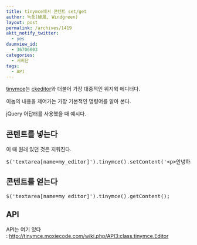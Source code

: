 ```yaml
---
title: tinymce에서 콘텐트 set/get
author: 녹풍(綠風, Windgreen)
layout: post
permalink: /archives/1419
aktt_notify_twitter:
  - yes
daumview_id:
  - 36706003
categories:
  - 서버단
tags:
  - API
---
```

[tinymce][1]는 [ckeditor][2]와 더불어 가장 대중적인 위지윅 에디터다.

이놈의 내용을 제어가는 가장 기본적인 명령어를 알아 본다.

jQuery 어답터를 사용했을 때 예시다.

## 콘텐트를 넣는다

이 때 원래 있던 것은 지워진다.

<pre>$(&#039;textarea[name=my_editor]&#039;).tinymce().setContent(&#039;&lt;p&gt;안녕하세요&lt;/p&gt;&#039;);</pre>

## 콘텐트를 얻는다

<pre>$(&#039;textarea[name=my_editor]&#039;).tinymce().getContent();</pre>

## API

API는 여기 있다 : <http://tinymce.moxiecode.com/wiki.php/API3:class.tinymce.Editor>

 [1]: http://tinymce.moxiecode.com/
 [2]: http://ckeditor.com/demo
